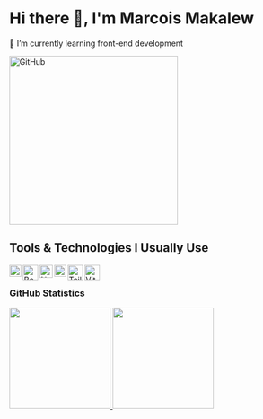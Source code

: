 # Hi there 👋, I'm Marcois Makalew

🌱 I’m currently learning front-end development

<p align="">
  <a href="https://markod1r.github.io/" target="_blank">
    <img height="300em" src="https://i.giphy.com/SggILpMXO7Xt6.webp" alt="GitHub"/>
  </a>
</p>

## Tools & Technologies I Usually Use

<a href="#"><img align="left" alt="JavaScript" title="JavaScript" width="21px" src="https://upload.wikimedia.org/wikipedia/commons/9/99/Unofficial_JavaScript_logo_2.svg" /></a>
<a href="https://getbootstrap.com/"><img align="left" alt="Bootstrap" title="Bootstrap" width="27px" src="https://getbootstrap.com/docs/5.0/assets/brand/bootstrap-logo.svg" /></a>

<a href="https://nodejs.org/"><img align="left" alt="NodeJS" title="NodeJS" width="23px" src="https://www.svgrepo.com/show/303658/nodejs-1-logo.svg" /></a>
<a href="https://reactjs.org/"><img align="left" alt="React" title="React" width="21px" src="https://cdn.worldvectorlogo.com/logos/react-2.svg" /></a>
<a href="https://tailwindcss.com/"><img align="left" alt="Tailwindcss" title="Tailwindcss" width="27px" src="https://www.svgrepo.com/show/374118/tailwind.svg" /></a>
<a href="https://vite.dev/"><img align="left" alt="Vite" title="Vite" width="27px" src="https://www.svgrepo.com/show/374167/vite.svg" /></a>
<br/>
### GitHub Statistics

<p align="left">
<a href="https://github.com/Markod1r">
  <img height="180em" src="https://github-readme-stats-eight-theta.vercel.app/api?username=Markod1r&show_icons=true&theme=algolia&include_all_commits=true&count_private=true"/>
  <img height="180em" src="https://github-readme-stats-eight-theta.vercel.app/api/top-langs/?username=Markod1r&layout=compact&langs_count=8&theme=algolia"/>
</a>
</p>

